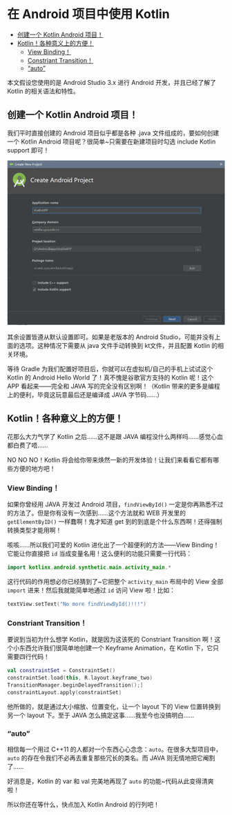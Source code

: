 在 Android 项目中使用 Kotlin
===

<!-- TOC -->

- [创建一个 Kotlin Android 项目！](#创建一个-kotlin-android-项目)
- [Kotlin！各种意义上的方便！](#kotlin各种意义上的方便)
    - [View Binding！](#view-binding)
    - [Constriant Transition！](#constriant-transition)
    - [“auto”](#auto)

<!-- /TOC -->

本文假设您使用的是 Android Studio 3.x 进行 Android 开发，并且已经了解了 Kotlin 的相关语法和特性。

## 创建一个 Kotlin Android 项目！

我们平时直接创建的 Android 项目似乎都是各种 .java 文件组成的，要如何创建一个 Kotlin Android 项目呢？很简单~只需要在新建项目时勾选 include Kotlin support 即可！

![](Assets/NewKotlinAPP.png)

其余设置皆遵从默认设置即可。如果是老版本的 Android Studio，可能并没有上面的选项。这种情况下需要从 java 文件手动转换到 kt文件，并且配置 Kotlin 的相关环境。

等待 Gradle 为我们配置好项目后，你就可以在虚拟机/自己的手机上试试这个 Kotlin 的 Android Hello World 了！真不愧是谷歌官方支持的 Kotlin 呢！这个 APP 看起来——完全和 JAVA 写的完全没有区别啊！（Kotlin 带来的更多是编程上的便利，毕竟这玩意最后还是编译成 JAVA 字节码……）

## Kotlin！各种意义上的方便！

花那么大力气学了 Kotlin 之后……这不是跟 JAVA 编程没什么两样吗……感觉心血都白费了唔……

NO NO NO！Kotlin 将会给你带来焕然一新的开发体验！让我们来看看它都有哪些方便的地方吧！

### View Binding！

如果你曾经用 JAVA 开发过 Android 项目，`findViewById()` 一定是你再熟悉不过的方法了。但是你有没有一次感到……这个方法就和 WEB 开发里的 `getElementByID()` 一样蠢啊！鬼才知道 get 到的到底是个什么东西啊！还得强制转换类型才能用啊！

咳咳……所以我们可爱的 Kotlin 进化出了一个超便利的方法——View Binding！它能让你直接把 `id` 当成变量名用！这么便利的功能只需要一行代码：

```Kotlin
import kotlinx.android.synthetic.main.activity_main.*
```

这行代码的作用想必你已经猜到了~它把整个 `activity_main` 布局中的 View 全部 `import` 进来！然后我就能简单地通过 `id` 访问 View 啦！比如：

```Kotlin
textView.setText("No more findViewById()!!!")
```

### Constriant Transition！

要说到当初为什么想学 Kotlin，就是因为这该死的 Constriant Transition 啊！这个小东西允许我们很简单地创建一个 Keyframe Animation，在 Kotlin 下，它只需要四行代码！

```Kotlin
val constraintSet = ConstraintSet()
constraintSet.load(this, R.layout.keyframe_two)
TransitionManager.beginDelayedTransition();]
constraintLayout.apply(constraintSet)
```

他所做的，就是通过大小缩放、位置变化，让一个 layout 下的 View 位置转换到另一个 layout 下。至于 JAVA 怎么搞定这事……我至今也没搞明白……

### “auto”

相信每一个用过 C++11 的人都对一个东西心心念念：`auto`。在很多大型项目中，`auto` 的存在令我们不必再去重复那些冗长的类名。而 JAVA 则无情地把它阉割了……

好消息是，Kotlin 的 var 和 val 完美地再现了 `auto` 的功能~代码从此变得清爽啦！

所以你还在等什么，快点加入 Kotlin Android 的行列吧！